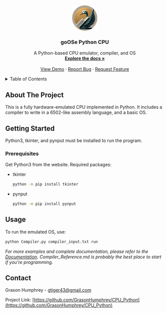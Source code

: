 <a id="readme-top"></a>

<!-- PROJECT LOGO -->
<br />
<div align="center">
  <a href="https://github.com/GrasonHumphrey/CPU_Python">
    <img src="images/logo.png" alt="Logo" width="80" height="80">
  </a>

<h3 align="center">goOSe Python CPU</h3>

  <p align="center">
    A Python-based CPU emulator, compiler, and OS
    <br />
    <a href="https://github.com/GrasonHumphrey/CPU_Python"><strong>Explore the docs »</strong></a>
    <br />
    <br />
    <a href="https://github.com/GrasonHumphrey/CPU_Python">View Demo</a>
    ·
    <a href="https://github.com/GrasonHumphrey/CPU_Python/issues/new?labels=bug&template=bug-report---.md">Report Bug</a>
    ·
    <a href="https://github.com/GrasonHumphrey/CPU_Python/issues/new?labels=enhancement&template=feature-request---.md">Request Feature</a>
  </p>
</div>



<!-- TABLE OF CONTENTS -->
<details>
  <summary>Table of Contents</summary>
  <ol>
    <li>
      <a href="#about-the-project">About The Project</a>
    </li>
    <li>
      <a href="#getting-started">Getting Started</a>
      <ul>
        <li><a href="#prerequisites">Prerequisites</a></li>
      </ul>
    </li>
    <li><a href="#usage">Usage</a></li>
    <li><a href="#contact">Contact</a></li>
  </ol>
</details>



<!-- ABOUT THE PROJECT -->
## About The Project

This is a fully hardware-emulated CPU implemented in Python.  It includes a compiler to write in a 6502-like assembly language, and a basic OS.


<!-- GETTING STARTED -->
## Getting Started

Python3, tkinter, and pynput must be installed to run the program.

### Prerequisites

Get Python3 from the website.  Required packages:
* tkinter
  ```sh
  python -m pip install tkinter
  ```

* pynput
  ```sh
  python -m pip install pynput
  ```


<!-- USAGE EXAMPLES -->
## Usage

To run the emulated OS, use:

  ```sh
  python Compiler.py compiler_input.txt run
  ```

_For more examples and complete documentation, please refer to the [Documentation](https://github.com/GrasonHumphrey/CPU_Python/tree/main/docs).  Compiler_Reference.md is probably the best place to start if you're programming._



<!-- CONTACT -->
## Contact

Grason Humphrey - gtiger43@gmail.com

Project Link: [https://github.com/GrasonHumphrey/CPU_Python](https://github.com/GrasonHumphrey/CPU_Python)
